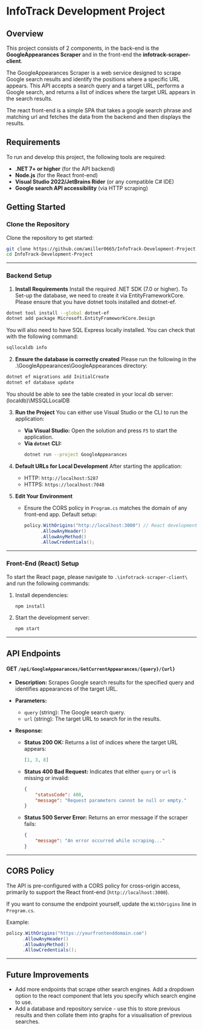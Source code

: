 # **InfoTrack Development Project**

## **Overview**
This project consists of 2 components, in the back-end is the **GoogleAppearances Scraper** and in the front-end the **infotrack-scraper-client**. 

The GoogleAppearances Scraper is a web service designed to scrape Google search results and identify the positions where a specific URL appears. This API accepts a search query and a target URL, performs a Google search, and returns a list of indices where the target URL appears in the search results.

The react front-end is a simple SPA that takes a google search phrase and matching url and fetches the data from the backend and then displays the results.

## **Requirements**
To run and develop this project, the following tools are required:
- **.NET 7+ or higher** (for the API backend)
- **Node.js** (for the React front-end)
- **Visual Studio 2022/JetBrains Rider** (or any compatible C# IDE)
- **Google search API accessibility** (via HTTP scraping)

## Getting Started

### **Clone the Repository**
Clone the repository to get started:
```bash
git clone https://github.com/amiller0665/InfoTrack-Development-Project.git
cd InfoTrack-Development-Project
```

---

### **Backend Setup**

1. **Install Requirements**
  Install the required .NET SDK (7.0 or higher). To Set-up the database, we need to create it via EntityFrameworkCore. Please ensure that you have dotnet tools installed and dotnet-ef.

  ```bash
  dotnet tool install --global dotnet-ef
  dotnet add package Microsoft.EntityFrameworkCore.Design
  ```

  You will also need to have SQL Express locally installed. You can check that with the following command:

  ```bash
  sqllocaldb info
  ```

2. **Ensure the database is correctly created**
  Please run the following in the .\GoogleAppearances\GoogleAppearances directory:

  ```bash
  dotnet ef migrations add InitialCreate
  dotnet ef database update
  ```

  You should be able to see the table created in your local db server: (localdb)\MSSQLLocalDB

3. **Run the Project**
   You can either use Visual Studio or the CLI to run the application:
   - **Via Visual Studio:**
     Open the solution and press `F5` to start the application.
   - **Via `dotnet` CLI:**
     ```bash
     dotnet run --project GoogleAppearances
     ```

4. **Default URLs for Local Development**
   After starting the application:
   - HTTP: `http://localhost:5287`
   - HTTPS: `https://localhost:7048`

5. **Edit Your Environment**
   - Ensure the CORS policy in `Program.cs` matches the domain of any front-end app.
     Default setup:
     ```csharp
     policy.WithOrigins("http://localhost:3000") // React development server
           .AllowAnyHeader()
           .AllowAnyMethod()
           .AllowCredentials();
     ```
---

### **Front-End (React) Setup**
To start the React page, please navigate to `.\infotrack-scraper-client\` and run the following commands:

1. Install dependencies:
    ```bash
    npm install
    ```
2. Start the development server:
    ```bash
    npm start
    ```
---

## **API Endpoints**

#### **GET** `/api/GoogleAppearances/GetCurrentAppearances/{query}/{url}`
- **Description:** Scrapes Google search results for the specified query and identifies appearances of the target URL.
  
- **Parameters:**
  - `query` (string): The Google search query.
  - `url` (string): The target URL to search for in the results.
  
- **Response:**
  - **Status 200 OK:**
    Returns a list of indices where the target URL appears:
    ```json
    [1, 3, 8]
    ```
  - **Status 400 Bad Request:**
    Indicates that either `query` or `url` is missing or invalid:
    ```json
    {
        "statusCode": 400,
        "message": "Request parameters cannot be null or empty."
    }
    ```
  - **Status 500 Server Error:**
    Returns an error message if the scraper fails:
    ```json
    {
        "message": "An error occurred while scraping..."
    }
    ```

---

## **CORS Policy**
The API is pre-configured with a CORS policy for cross-origin access, primarily to support the React front-end (`http://localhost:3000`).

If you want to consume the endpoint yourself, update the `WithOrigins` line in `Program.cs`.

Example:
```csharp
policy.WithOrigins("https://yourfrontenddomain.com")
      .AllowAnyHeader()
      .AllowAnyMethod()
      .AllowCredentials();
```

---

## **Future Improvements**
- Add more endpoints that scrape other search engines. Add a dropdown option to the react component that lets you specify which search engine to use.
- Add a database and repository service - use this to store previous results and then collate them into graphs for a visualisation of previous searches. 